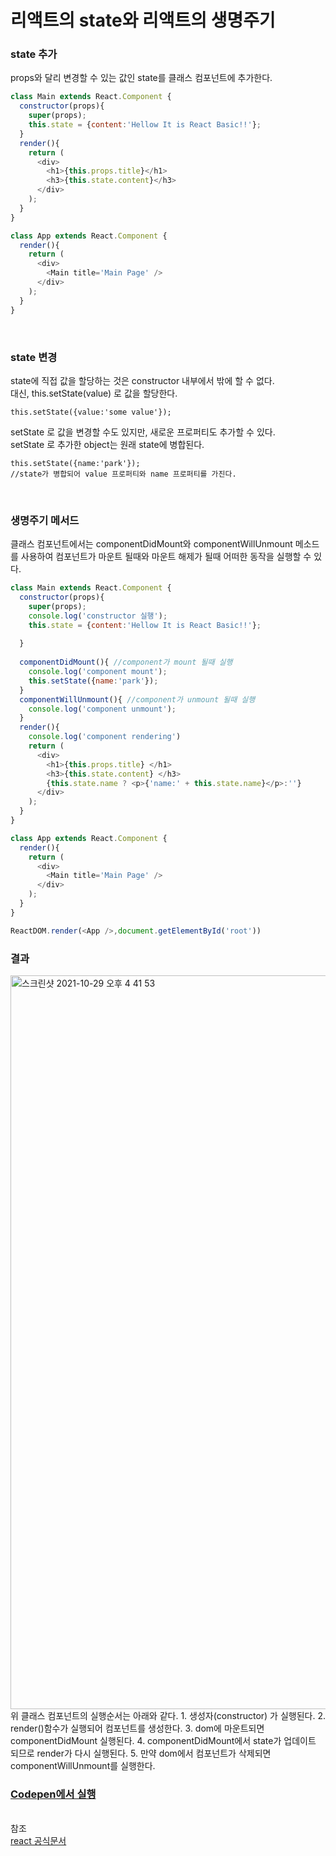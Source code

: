 # 리액트의 state와 리액트의 생명주기

### state 추가
props와 달리 변경할 수 있는 값인 state를 클래스 컴포넌트에 추가한다.

```javascript
class Main extends React.Component {
  constructor(props){
    super(props);
    this.state = {content:'Hellow It is React Basic!!'};
  }
  render(){
    return (
      <div>
        <h1>{this.props.title}</h1>
        <h3>{this.state.content}</h3>
      </div>
    );
  }
}

class App extends React.Component {
  render(){
    return (
      <div>
        <Main title='Main Page' />
      </div>
    );
  }
}
```

<br>

### state 변경
state에 직접 값을 할당하는 것은 constructor 내부에서 밖에 할 수 없다.<br>
대신, this.setState(value) 로 값을 할당한다.

```
this.setState({value:'some value'});
```
setState 로 값을 변경할 수도 있지만, 새로운 프로퍼티도 추가할 수 있다.<br>
setState 로 추가한 object는 원래 state에 병합된다. 
```
this.setState({name:'park'});
//state가 병합되어 value 프로퍼티와 name 프로퍼티를 가진다.
```

<br>

### 생명주기 메서드
클래스 컴포넌트에서는 componentDidMount와 componentWillUnmount 메소드를 사용하여 컴포넌트가 마운트 될때와 마운트 해제가 될때 어떠한 동작을 실행할 수 있다.
```javascript
class Main extends React.Component {
  constructor(props){
    super(props);
    console.log('constructor 실행');
    this.state = {content:'Hellow It is React Basic!!'};
    
  }
  
  componentDidMount(){ //component가 mount 될때 실행
    console.log('component mount');
    this.setState({name:'park'});
  }
  componentWillUnmount(){ //component가 unmount 될때 실행
    console.log('component unmount');
  }
  render(){
    console.log('component rendering')
    return (
      <div>
        <h1>{this.props.title} </h1>
        <h3>{this.state.content} </h3>
        {this.state.name ? <p>{'name:' + this.state.name}</p>:''}
      </div>
    );
  }
}

class App extends React.Component {
  render(){
    return (
      <div>
        <Main title='Main Page' />
      </div>
    );
  }
}

ReactDOM.render(<App />,document.getElementById('root'))
```
### 결과
<img width="1174" alt="스크린샷 2021-10-29 오후 4 41 53" src="https://user-images.githubusercontent.com/62639722/139395657-c46a3ef3-5e6e-4280-9287-02d6d2cd8f4c.png">
<br>위 클래스 컴포넌트의 실행순서는 아래와 같다.
1. 생성자(constructor) 가 실행된다.
2. render()함수가 실행되어 컴포넌트를 생성한다.
3. dom에 마운트되면 componentDidMount 실행된다.
4. componentDidMount에서 state가 업데이트 되므로 render가 다시 실행된다.
5. 만약 dom에서 컴포넌트가 삭제되면 componentWillUnmount를 실행한다.

### [Codepen에서 실행](https://codepen.io/parknamsu/pen/MWvveZv?editors=1111)
<br>참조<br>
[react 공식문서](https://ko.reactjs.org/docs/state-and-lifecycle.html)
